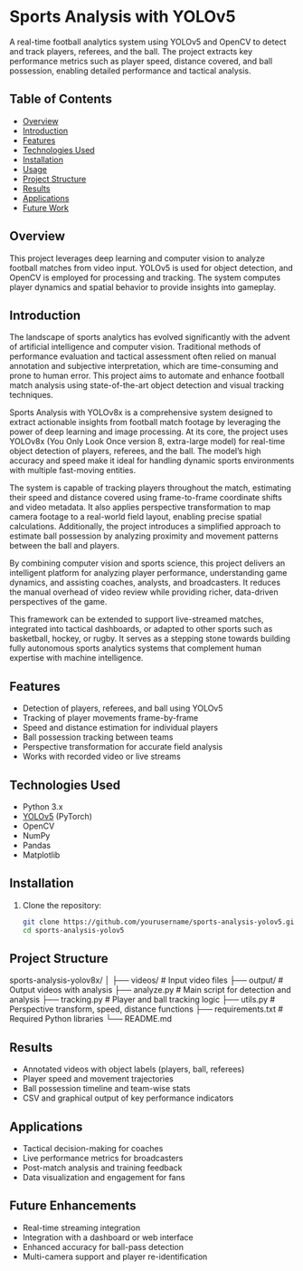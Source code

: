 # Sports Analysis with YOLOv5

A real-time football analytics system using YOLOv5 and OpenCV to detect and track players, referees, and the ball. The project extracts key performance metrics such as player speed, distance covered, and ball possession, enabling detailed performance and tactical analysis.

## Table of Contents

- [Overview](#overview)
- [Introduction](#introduction)
- [Features](#features)
- [Technologies Used](#technologies-used)
- [Installation](#installation)
- [Usage](#usage)
- [Project Structure](#project-structure)
- [Results](#results)
- [Applications](#applications)
- [Future Work](#future-work)



## Overview

This project leverages deep learning and computer vision to analyze football matches from video input. YOLOv5 is used for object detection, and OpenCV is employed for processing and tracking. The system computes player dynamics and spatial behavior to provide insights into gameplay.

## Introduction

The landscape of sports analytics has evolved significantly with the advent of artificial intelligence and computer vision. Traditional methods of performance evaluation and tactical assessment often relied on manual annotation and subjective interpretation, which are time-consuming and prone to human error. This project aims to automate and enhance football match analysis using state-of-the-art object detection and visual tracking techniques.

Sports Analysis with YOLOv8x is a comprehensive system designed to extract actionable insights from football match footage by leveraging the power of deep learning and image processing. At its core, the project uses YOLOv8x (You Only Look Once version 8, extra-large model) for real-time object detection of players, referees, and the ball. The model’s high accuracy and speed make it ideal for handling dynamic sports environments with multiple fast-moving entities.

The system is capable of tracking players throughout the match, estimating their speed and distance covered using frame-to-frame coordinate shifts and video metadata. It also applies perspective transformation to map camera footage to a real-world field layout, enabling precise spatial calculations. Additionally, the project introduces a simplified approach to estimate ball possession by analyzing proximity and movement patterns between the ball and players.

By combining computer vision and sports science, this project delivers an intelligent platform for analyzing player performance, understanding game dynamics, and assisting coaches, analysts, and broadcasters. It reduces the manual overhead of video review while providing richer, data-driven perspectives of the game.

This framework can be extended to support live-streamed matches, integrated into tactical dashboards, or adapted to other sports such as basketball, hockey, or rugby. It serves as a stepping stone towards building fully autonomous sports analytics systems that complement human expertise with machine intelligence.


## Features

- Detection of players, referees, and ball using YOLOv5
- Tracking of player movements frame-by-frame
- Speed and distance estimation for individual players
- Ball possession tracking between teams
- Perspective transformation for accurate field analysis
- Works with recorded video or live streams


## Technologies Used

- Python 3.x  
- [YOLOv5](https://github.com/ultralytics/yolov5) (PyTorch)  
- OpenCV  
- NumPy  
- Pandas  
- Matplotlib


## Installation

1. Clone the repository:
   ```bash
   git clone https://github.com/yourusername/sports-analysis-yolov5.git
   cd sports-analysis-yolov5
   

## Project Structure


sports-analysis-yolov8x/
│
├── videos/                 # Input video files
├── output/                 # Output videos with analysis
├── analyze.py              # Main script for detection and analysis
├── tracking.py             # Player and ball tracking logic
├── utils.py                # Perspective transform, speed, distance functions
├── requirements.txt        # Required Python libraries
└── README.md


## Results


- Annotated videos with object labels (players, ball, referees)
- Player speed and movement trajectories
- Ball possession timeline and team-wise stats
- CSV and graphical output of key performance indicators


## Applications


- Tactical decision-making for coaches
- Live performance metrics for broadcasters
- Post-match analysis and training feedback
- Data visualization and engagement for fans


## Future Enhancements


- Real-time streaming integration
- Integration with a dashboard or web interface
- Enhanced accuracy for ball-pass detection
- Multi-camera support and player re-identification


